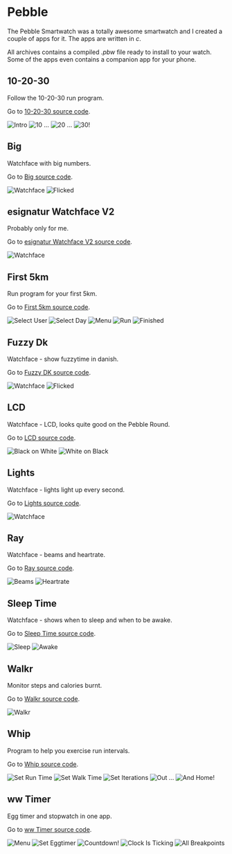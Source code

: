 # Pebble

The Pebble Smartwatch was a totally awesome smartwatch and I created a couple of apps for it.
The apps are written in _c_.

All archives contains a compiled _.pbw_ file ready to install to your watch. Some of the apps even contains a companion app for your phone.

## 10-20-30
Follow the 10-20-30 run program.

Go to [10-20-30 source code](TenTwentyThirty/).

![Intro](img/102030-1.png)
![10 ...](img/102030-2.png)
![20 ...](img/102030-3.png)
![30!](img/102030-4.png)

## Big
Watchface with big numbers.

Go to [Big source code](Big/).

![Watchface](img/big-1.png)
![Flicked](img/big-2.png)

## esignatur Watchface V2
Probably only for me.

Go to [esignatur Watchface V2 source code](esignaturWatchfaceV2/).

![Watchface](img/esignaturwatchfacev2-1.png)

## First 5km
Run program for your first 5km.

Go to [First 5km source code](First5km/).

![Select User](img/first5km-1.png)
![Select Day](img/first5km-2.png)
![Menu](img/first5km-3.png)
![Run](img/first5km-4.png)
![Finished](img/first5km-5.png)

## Fuzzy Dk
Watchface - show fuzzytime in danish.

Go to [Fuzzy DK source code](FuzzyDk/).

![Watchface](img/fuzzydk-1.png)
![Flicked](img/fuzzydk-2.png)

## LCD
Watchface - LCD, looks quite good on the Pebble Round.

Go to [LCD source code](LCD/).

![Black on White](img/lcd-1.png)
![White on Black](img/lcd-2.png)

## Lights
Watchface - lights light up every second.

Go to [Lights source code](Lights/).

![Watchface](img/lights-1.png)

## Ray
Watchface - beams and heartrate.

Go to [Ray source code](Ray/).

![Beams](img/ray-1.png)
![Heartrate](img/ray-2.png)

## Sleep Time
Watchface - shows when to sleep and when to be awake.

Go to [Sleep Time source code](SleepTime/).

![Sleep](img/sleeptime-1.png)
![Awake](img/sleeptime-2.png)

## Walkr
Monitor steps and calories burnt.

Go to [Walkr source code](Walkr/).

![Walkr](img/walkr-1.png)

## Whip
Program to help you exercise run intervals.

Go to [Whip source code](Whip/).

![Set Run Time](img/whip-1.png)
![Set Walk Time](img/whip-2.png)
![Set Iterations](img/whip-3.png)
![Out ...](img/whip-4.png)
![And Home!](img/whip-5.png)

## ww Timer
Egg timer and stopwatch in one app.

Go to [ww Timer source code](wwTimer/).

![Menu](img/wwtimer-1.png)
![Set Eggtimer](img/wwtimer-2.png)
![Countdown!](img/wwtimer-3.png)
![Clock Is Ticking](img/wwtimer-4.png)
![All Breakpoints](img/wwtimer-5.png)
